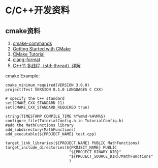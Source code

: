 # C/C++开发资料

## cmake资料
1. [cmake-commands](https://cmake.org/cmake/help/latest/manual/cmake-commands.7.html)
2. [Getting Started with CMake](https://cmake.org/getting-started/)
3. [CMake Tutorial](https://cmake.org/cmake/help/latest/guide/tutorial/index.html)
4. [clang-format](https://github.com/shiivamgupta/Setting-up-clang-format-in-VSCode)
5. [C++11 多线程（std::thread）详解](https://blog.csdn.net/sjc_0910/article/details/118861539)

cmake Example:
```text
cmake_minimum_required(VERSION 3.0.0)
project(Test VERSION 0.1.0 LANGUAGES C CXX)

# specify the C++ standard
set(CMAKE_CXX_STANDARD 11)
set(CMAKE_CXX_STANDARD_REQUIRED true)

string(TIMESTAMP COMPILE_TIME %Y%m%d-%H%M%S)
configure_file(TutorialConfig.h.in TutorialConfig.h)
#add the MathFunctions library
add_subdirectory(MathFunctions)
add_executable(${PROJECT_NAME} test.cpp)

target_link_libraries(${PROJECT_NAME} PUBLIC MathFunctions)
target_include_directories(${PROJECT_NAME} PUBLIC 
                            "${PROJECT_BINARY_DIR}" 
                            "${PROJECT_SOURCE_DIR}/MathFunctions"
                            )
```
